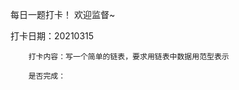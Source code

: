 每日一题打卡！
欢迎监督~



打卡日期：20210315

        打卡内容：写一个简单的链表，要求用链表中数据用范型表示
        
        是否完成：
        
